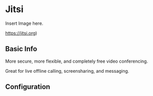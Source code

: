 # Jitsi

Insert Image here.

https://jitsi.org)

## Basic Info

More secure, more flexible, and completely free video conferencing.

Great for live offline calling, screensharing, and messaging.


## Configuration



